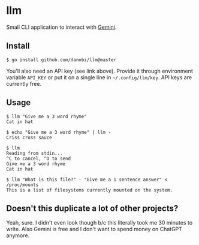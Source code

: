 # llm

Small CLI application to interact with [Gemini][0].

## Install

```
$ go install github.com/danobi/llm@master
```

You'll also need an API key (see link above). Provide it through environment
variable `API_KEY` or put it on a single line in `~/.config/llm/key`. API keys
are currently free.

## Usage

```
$ llm "Give me a 3 word rhyme"
Cat in hat

$ echo "Give me a 3 word rhyme" | llm -
Criss cross sauce

$ llm
Reading from stdin...
^C to cancel, ^D to send
Give me a 3 word rhyme
Cat in hat

$ llm "What is this file?" - "Give me a 1 sentence answer" < /proc/mounts
This is a list of filesystems currently mounted on the system.
```

[0]: https://ai.google.dev/

## Doesn't this duplicate a lot of other projects?

Yeah, sure. I didn't even look though b/c this literally took me 30 minutes
to write. Also Gemini is free and I don't want to spend money on ChatGPT
anymore.
